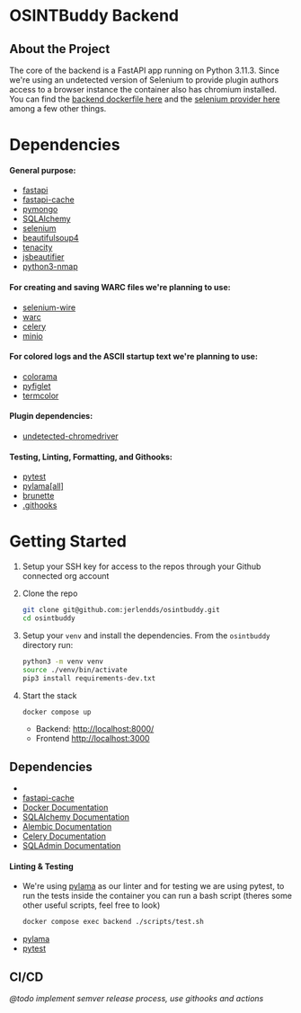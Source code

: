 # OSINTBuddy Backend

<!-- https://nvd.nist.gov/developers/vulnerabilities
https://www.exploit-db.com/google-hacking-database -->

## About the Project
  The core of the backend is a FastAPI app running on Python 3.11.3. Since we're using an undetected version of Selenium to provide plugin authors access to a browser instance the container also has chromium installed. You can find the [backend dockerfile here]((backend/backend.Dockerfile)) and the [selenium provider here](backend/app/app/api/deps.py) among a few other things.

# Dependencies
#### **General purpose:**
- [fastapi](https://pypi.org/project/fastapi/0.97.0/)
- [fastapi-cache](https://pypi.org/project/fastapi-cache/0.1.0/)
- [pymongo](https://pypi.org/project/pymongo/4.3.3/)
- [SQLAlchemy](https://pypi.org/project/SQLAlchemy/2.0.16/)
- [selenium](https://pypi.org/project/selenium/4.10.0/)
- [beautifulsoup4](https://pypi.org/project/beautifulsoup4/4.12.2/)
- [tenacity](https://pypi.org/project/tenacity/)
- [jsbeautifier](https://pypi.org/project/jsbeautifier/1.14.8/)
- [python3-nmap](https://pypi.org/project/python3-nmap/1.6.0/)

#### **For creating and saving WARC files we're planning to use:**
- [selenium-wire](https://pypi.org/project/selenium-wire/5.1.0/)
- [warc](https://pypi.org/project/warc/0.2.1/)
- [celery](https://pypi.org/project/celery/5.3.0/)
- [minio](https://pypi.org/project/minio/7.1.15/)

#### **For colored logs and the ASCII startup text we're planning to use:**
- [colorama](https://pypi.org/project/colorama/)
- [pyfiglet](https://pypi.org/project/pyfiglet/0.8.post1/)
- [termcolor](https://pypi.org/project/termcolor/2.3.0/)

#### **Plugin dependencies:**
- [undetected-chromedriver](https://pypi.org/project/undetected-chromedriver/)

#### **Testing, Linting, Formatting, and Githooks:**
- [pytest](https://pypi.org/project/pytest/7.3.2/)
- [pylama[all]](https://pypi.org/project/pylama/8.4.1/)
- [brunette](https://pypi.org/project/brunette/0.2.8/)
- [.githooks](https://github.com/rycus86/githooks)


# Getting Started
  1. Setup your SSH key for access to the repos through your Github connected org account 

  2. Clone the repo
      ```bash
      git clone git@github.com:jerlendds/osintbuddy.git
      cd osintbuddy
      ```

  3. Setup your `venv` and install the dependencies. From the `osintbuddy` directory run:
      ```bash
      python3 -m venv venv
      source ./venv/bin/activate
      pip3 install requirements-dev.txt
      ```

  4. Start the stack
      ```bash
      docker compose up
      ```
      - Backend: [http://localhost:8000/](http://localhost:8000/)
      - Frontend [http://localhost:3000](http://localhost:3000)


## Dependencies
  - 
  - [fastapi-cache](https://github.com/comeuplater/fastapi_cache)
  - [Docker Documentation](https://docs.docker.com/)
  - [SQLAlchemy Documentation](https://docs.sqlalchemy.org/en/14/)
  - [Alembic Documentation](https://alembic.sqlalchemy.org/en/latest/)
  - [Celery Documentation](https://docs.celeryq.dev/en/stable/)
  - [SQLAdmin Documentation](https://aminalaee.dev/sqladmin/)


#### Linting & Testing
  - We're using [pylama](https://github.com/klen/pylama) as our linter and  for testing
    we are using pytest, to run the tests inside the container you can run a bash script 
      (theres some other useful scripts, feel free to look)
      ```bash
      docker compose exec backend ./scripts/test.sh
       ```
  - [pylama](https://klen.github.io/pylama/)
  - [pytest](https://docs.pytest.org/en/7.1.x/contents.html)


## CI/CD
*@todo implement semver release process, use githooks and actions*
